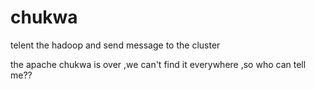 chukwa
======

telent the hadoop and send message to the cluster


the apache chukwa is over ,we can't find it everywhere ,so who can tell me??
